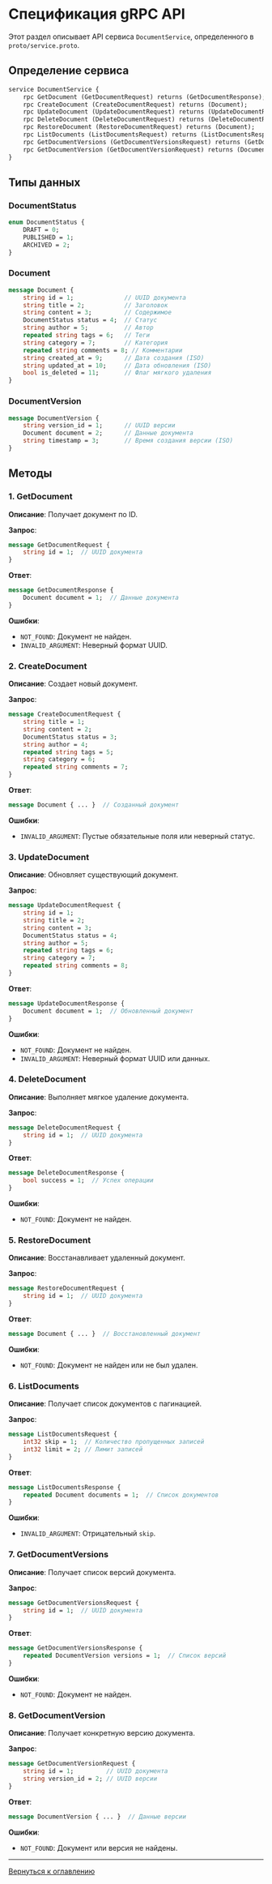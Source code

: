 # Спецификация gRPC API

Этот раздел описывает API сервиса `DocumentService`, определенного в `proto/service.proto`.

## Определение сервиса

```protobuf
service DocumentService {
    rpc GetDocument (GetDocumentRequest) returns (GetDocumentResponse);
    rpc CreateDocument (CreateDocumentRequest) returns (Document);
    rpc UpdateDocument (UpdateDocumentRequest) returns (UpdateDocumentResponse);
    rpc DeleteDocument (DeleteDocumentRequest) returns (DeleteDocumentResponse);
    rpc RestoreDocument (RestoreDocumentRequest) returns (Document);
    rpc ListDocuments (ListDocumentsRequest) returns (ListDocumentsResponse);
    rpc GetDocumentVersions (GetDocumentVersionsRequest) returns (GetDocumentVersionsResponse);
    rpc GetDocumentVersion (GetDocumentVersionRequest) returns (DocumentVersion);
}
```

## Типы данных

### DocumentStatus

```protobuf
enum DocumentStatus {
    DRAFT = 0;
    PUBLISHED = 1;
    ARCHIVED = 2;
}
```

### Document

```protobuf
message Document {
    string id = 1;              // UUID документа
    string title = 2;           // Заголовок
    string content = 3;         // Содержимое
    DocumentStatus status = 4;  // Статус
    string author = 5;          // Автор
    repeated string tags = 6;   // Теги
    string category = 7;        // Категория
    repeated string comments = 8; // Комментарии
    string created_at = 9;      // Дата создания (ISO)
    string updated_at = 10;     // Дата обновления (ISO)
    bool is_deleted = 11;       // Флаг мягкого удаления
}
```

### DocumentVersion

```protobuf
message DocumentVersion {
    string version_id = 1;      // UUID версии
    Document document = 2;      // Данные документа
    string timestamp = 3;       // Время создания версии (ISO)
}
```

## Методы

### 1. GetDocument

**Описание**: Получает документ по ID.

**Запрос**:

```protobuf
message GetDocumentRequest {
    string id = 1;  // UUID документа
}
```

**Ответ**:

```protobuf
message GetDocumentResponse {
    Document document = 1;  // Данные документа
}
```

**Ошибки**:
- `NOT_FOUND`: Документ не найден.
- `INVALID_ARGUMENT`: Неверный формат UUID.

### 2. CreateDocument

**Описание**: Создает новый документ.

**Запрос**:

```protobuf
message CreateDocumentRequest {
    string title = 1;
    string content = 2;
    DocumentStatus status = 3;
    string author = 4;
    repeated string tags = 5;
    string category = 6;
    repeated string comments = 7;
}
```

**Ответ**:

```protobuf
message Document { ... }  // Созданный документ
```

**Ошибки**:
- `INVALID_ARGUMENT`: Пустые обязательные поля или неверный статус.

### 3. UpdateDocument

**Описание**: Обновляет существующий документ.

**Запрос**:

```protobuf
message UpdateDocumentRequest {
    string id = 1;
    string title = 2;
    string content = 3;
    DocumentStatus status = 4;
    string author = 5;
    repeated string tags = 6;
    string category = 7;
    repeated string comments = 8;
}
```

**Ответ**:

```protobuf
message UpdateDocumentResponse {
    Document document = 1;  // Обновленный документ
}
```

**Ошибки**:
- `NOT_FOUND`: Документ не найден.
- `INVALID_ARGUMENT`: Неверный формат UUID или данных.

### 4. DeleteDocument

**Описание**: Выполняет мягкое удаление документа.

**Запрос**:

```protobuf
message DeleteDocumentRequest {
    string id = 1;  // UUID документа
}
```

**Ответ**:

```protobuf
message DeleteDocumentResponse {
    bool success = 1;  // Успех операции
}
```

**Ошибки**:
- `NOT_FOUND`: Документ не найден.

### 5. RestoreDocument

**Описание**: Восстанавливает удаленный документ.

**Запрос**:

```protobuf
message RestoreDocumentRequest {
    string id = 1;  // UUID документа
}
```

**Ответ**:

```protobuf
message Document { ... }  // Восстановленный документ
```

**Ошибки**:
- `NOT_FOUND`: Документ не найден или не был удален.

### 6. ListDocuments

**Описание**: Получает список документов с пагинацией.

**Запрос**:

```protobuf
message ListDocumentsRequest {
    int32 skip = 1;  // Количество пропущенных записей
    int32 limit = 2; // Лимит записей
}
```

**Ответ**:

```protobuf
message ListDocumentsResponse {
    repeated Document documents = 1;  // Список документов
}
```

**Ошибки**:
- `INVALID_ARGUMENT`: Отрицательный `skip`.

### 7. GetDocumentVersions

**Описание**: Получает список версий документа.

**Запрос**:

```protobuf
message GetDocumentVersionsRequest {
    string id = 1;  // UUID документа
}
```

**Ответ**:

```protobuf
message GetDocumentVersionsResponse {
    repeated DocumentVersion versions = 1;  // Список версий
}
```

**Ошибки**:
- `NOT_FOUND`: Документ не найден.

### 8. GetDocumentVersion

**Описание**: Получает конкретную версию документа.

**Запрос**:

```protobuf
message GetDocumentVersionRequest {
    string id = 1;         // UUID документа
    string version_id = 2; // UUID версии
}
```

**Ответ**:

```protobuf
message DocumentVersion { ... }  // Данные версии
```

**Ошибки**:
- `NOT_FOUND`: Документ или версия не найдены.

---

[Вернуться к оглавлению](index.md)
```